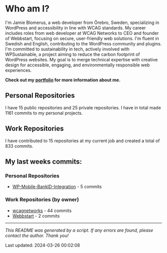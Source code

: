 # Who am I?
I'm Jamie Blomerus, a web developer from Örebro, Sweden, specializing in WordPress and accessibility in line with WCAG standards. My career includes roles from web developer at WCAG Networks to CEO and founder of Webbstart, focusing on secure, user-friendly web solutions. I'm fluent in Swedish and English, contributing to the WordPress community and plugins. I'm committed to sustainability in tech, actively involved with WPSustainable, a project aiming to reduce the carbon footprint of WordPress websites. My goal is to merge technical expertise with creative design for accessible, engaging, and environmentally responsible web experiences.

**Check out my [portfolio](jamie.blomerus.se) for more information about me.**

## Personal Repositories
I have 15 public repositories and 25 private repositories. I have in total made 1161 commits to my personal projects.

## Work Repositories
I have contributed to 15 repositories at my current job and created a total of 833 commits.
## My last weeks commits:
### Personal Repositories
* [WP-Mobile-BankID-Integration](https://github.com/jamieblomerus/WP-Mobile-BankID-Integration) - 5 commits

### Work Repositories (by owner)
* [wcagnetworks](https://github.com/wcagnetworks) - 44 commits
* [Webbstart](https://github.com/Webbstart) - 2 commits

---

*This README was generated by a script. If any errors are found, please contact the author. Thank you!*

Last updated: 2024-03-26 00:02:08